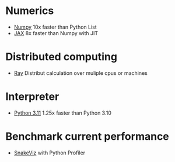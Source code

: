 # Numerics
- [Numpy](https://github.com/numpy/numpy) 10x faster than Python List
- [JAX](https://github.com/google/jax) 8x faster than Numpy with JIT

# Distributed computing
- [Ray](https://github.com/ray-project/ray) Distribut calculation over muliple cpus or machines

# Interpreter
- [Python 3.11](https://docs.python.org/3/whatsnew/3.11.html) 1.25x faster than Python 3.10

# Benchmark current performance
- [SnakeViz](https://github.com/jiffyclub/snakeviz) with Python Profiler
